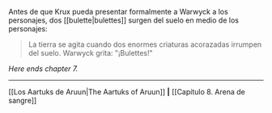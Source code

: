 Antes de que Krux pueda presentar formalmente a Warwyck a los personajes, dos [[bulette|bulettes]] surgen del suelo en medio de los personajes:  

> La tierra se agita cuando dos enormes criaturas acorazadas irrumpen del suelo. Warwyck grita: "¡Bulettes!"

_Here ends_ _chapter 7._
* * *

[[Los Aartuks de Aruun|The Aartuks of Aruun]] **|** [[Capítulo 8. Arena de sangre]] 
